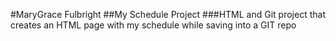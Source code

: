 #MaryGrace Fulbright
##My Schedule Project
###HTML and Git project that creates an HTML page with my schedule while saving into a GIT repo
